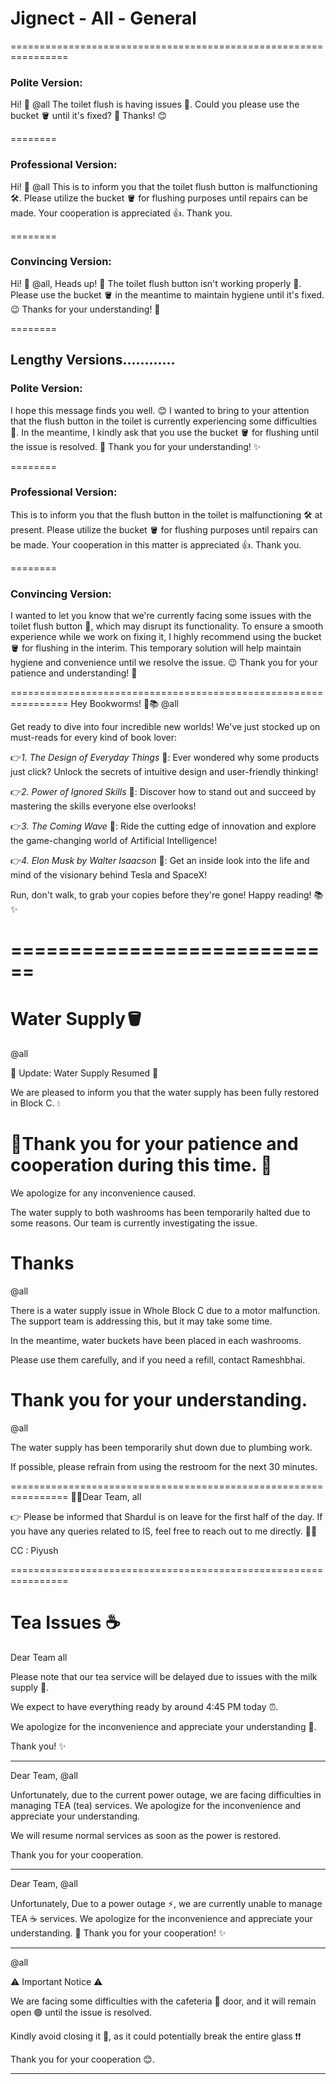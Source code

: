 # Jignect - All - General

================================================================

### Polite Version:

Hi! 👋 @all
The toilet flush is having issues 🚽. 
Could you please use the bucket 🪣 until it's fixed? 🙏 
Thanks! 😊

========

### Professional Version:
Hi! 👋 @all
This is to inform you that the toilet flush button is malfunctioning 🛠️. 
Please utilize the bucket 🪣 for flushing purposes until repairs can be made. 
Your cooperation is appreciated 👍.
Thank you.

========

### Convincing Version:
Hi! 👋 @all, Heads up! 📢 
The toilet flush button isn't working properly 🚽. 
Please use the bucket 🪣 in the meantime to maintain hygiene until it's fixed. 😉 
Thanks for your understanding! 🙌

========

## Lengthy Versions............

### Polite Version:

I hope this message finds you well. 😊
I wanted to bring to your attention that the flush button in the toilet is currently experiencing some difficulties 🚽.
In the meantime, I kindly ask that you use the bucket 🪣 for flushing until the issue is resolved. 🙏
Thank you for your understanding! ✨

========

### Professional Version:

This is to inform you that the flush button in the toilet is malfunctioning 🛠️ at present.
Please utilize the bucket 🪣 for flushing purposes until repairs can be made.
Your cooperation in this matter is appreciated 👍.
Thank you.

========

### Convincing Version:

I wanted to let you know that we're currently facing some issues with the toilet flush button 🚽, which may disrupt its functionality.
To ensure a smooth experience while we work on fixing it, I highly recommend using the bucket 🪣 for flushing in the interim.
This temporary solution will help maintain hygiene and convenience until we resolve the issue. 😉
Thank you for your patience and understanding! 🙌

================================================================
Hey Bookworms! 🎉📚 @all 

Get ready to dive into four incredible new worlds! We've just stocked up on must-reads for every kind of book lover:

👉*1. The Design of Everyday Things* 📖: Ever wondered why some products just click? Unlock the secrets of intuitive design and user-friendly thinking!

👉*2. Power of Ignored Skills* 📘: Discover how to stand out and succeed by mastering the skills everyone else overlooks!

👉*3. The Coming Wave* 🤖: Ride the cutting edge of innovation and explore the game-changing world of Artificial Intelligence!

👉*4. Elon Musk by Walter Isaacson* 🚀: Get an inside look into the life and mind of the visionary behind Tesla and SpaceX!

Run, don't walk, to grab your copies before they're gone! Happy reading! 📚✨
# ============================

# Water Supply🪣

@all

🌊 Update: Water Supply Resumed 🌊

We are pleased to inform you that the water supply has been fully restored in Block C. 💧

🤝Thank you for your patience and cooperation during this time. 🙏
================================================================
We apologize for any inconvenience caused. 

The water supply to both washrooms has been temporarily halted due to some reasons. Our team is currently investigating the issue.

Thanks 
================================================================
@all 

There is a water supply issue in Whole Block C due to a motor malfunction. The support team is addressing this, but it may take some time.

In the meantime, water buckets have been placed in each washrooms. 

Please use them carefully, and if you need a refill, contact Rameshbhai.

Thank you for your understanding.
================================================================

@all 

The water supply has been temporarily shut down due to plumbing work.

If possible, please refrain from using the restroom for the next 30 minutes.

================================================================
🙋‍♂️Dear Team, all 

👉 Please be informed that Shardul is on leave for the first half of the day. If you have any queries related to IS, feel free to reach out to me directly. 🧑‍💻

CC : Piyush 

================================================================

# Tea Issues ☕

Dear Team all 

Please note that our tea service will be delayed due to issues with the milk supply 🥛. 

We expect to have everything ready by around 4:45 PM today ⏰.

We apologize for the inconvenience and appreciate your understanding 🙏. 

Thank you! ✨

---------------------------------------------

Dear Team, @all 

Unfortunately, due to the current power outage, we are facing difficulties in managing TEA (tea) services. We apologize for the inconvenience and appreciate your understanding.

We will resume normal services as soon as the power is restored.

Thank you for your cooperation.

---------------------------------------------

Dear Team, @all

Unfortunately, Due to a power outage ⚡️, we are currently unable to manage TEA ☕️ services. 
We apologize for the inconvenience and appreciate your understanding. 🙏
Thank you for your cooperation! ✨

---------------------------------------------

@all  

⚠️ Important Notice ⚠️

We are facing some difficulties with the cafeteria 🚪 door, and it will remain open 🟢 until the issue is resolved.

Kindly avoid closing it 🙏, as it could potentially break the entire glass ❗❗

Thank you for your cooperation 😊.

---------------------------------------------
